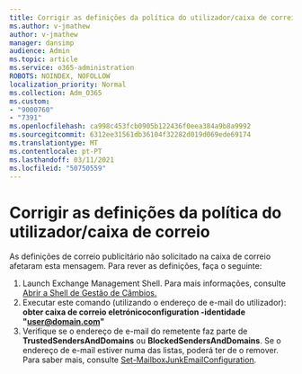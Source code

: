 ```yaml
---
title: Corrigir as definições da política do utilizador/caixa de correio
ms.author: v-jmathew
author: v-jmathew
manager: dansimp
audience: Admin
ms.topic: article
ms.service: o365-administration
ROBOTS: NOINDEX, NOFOLLOW
localization_priority: Normal
ms.collection: Adm_O365
ms.custom:
- "9000760"
- "7391"
ms.openlocfilehash: ca998c453fcb0905b122436f0eea384a9b8a9992
ms.sourcegitcommit: 6312ee31561db36104f32282d019d069ede69174
ms.translationtype: MT
ms.contentlocale: pt-PT
ms.lasthandoff: 03/11/2021
ms.locfileid: "50750559"
---
```

# <a name="fix-user-policymailbox-settings"></a>Corrigir as definições da política do utilizador/caixa de correio

As definições de correio publicitário não solicitado na caixa de correio afetaram esta mensagem. Para rever as definições, faça o seguinte:

1. Launch Exchange Management Shell. Para mais informações, consulte [Abrir a Shell de Gestão de Câmbios.](https://go.microsoft.com/fwlink/?linkid=2101432)
2. Executar este comando (utilizando o endereço de e-mail do utilizador):  **obter caixa de correio eletrónicoconfiguration -identidade "user@domain.com"**
3. Verifique se o endereço de e-mail do remetente faz parte de **TrustedSendersAndDomains** ou **BlockedSendersAndDomains**. Se o endereço de e-mail estiver numa das listas, poderá ter de o remover. Para saber mais, consulte [Set-MailboxJunkEmailConfiguration](https://go.microsoft.com/fwlink/?linkid=2101047).
